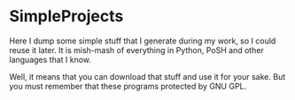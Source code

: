 # SimpleProjects
Here I dump some simple stuff that I generate during my work, so I could reuse it later.
It is mish-mash of everything in Python, PoSH and other languages that I know.


Well, it means that you can download that stuff and use it for your sake.
But you must remember that these programs protected by GNU GPL.
